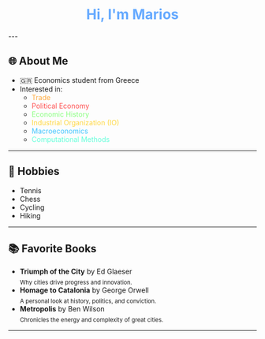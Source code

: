 <!-- Mtsoukis's GitHub Profile README -->

<h1 align="center" style="color:#66aaff;">Hi, I'm Marios</h1>
---

## 🌐 About Me

- 🇬🇷 Economics student from Greece
- Interested in:
  - <span style="color:#ffab40">Trade</span>
  - <span style="color:#ff5252">Political Economy</span>
  - <span style="color:#8aff80">Economic History</span>
  - <span style="color:#ffd740">Industrial Organization (IO)</span>
  - <span style="color:#40c4ff">Macroeconomics</span>
  - <span style="color:#64ffda">Computational Methods</span>

---

## 🎾 Hobbies

- Tennis
- Chess
- Cycling
- Hiking

---

## 📚 Favorite Books

- <b>Triumph of the City</b> by Ed Glaeser  
  <sub>Why cities drive progress and innovation.</sub>
- <b>Homage to Catalonia</b> by George Orwell  
  <sub>A personal look at history, politics, and conviction.</sub>
- <b>Metropolis</b> by Ben Wilson  
  <sub>Chronicles the energy and complexity of great cities.</sub>

---

<!--
**Mtsoukis/Mtsoukis** is a ✨ special repository ✨ because its `README.md` appears on your GitHub profile.
-->
